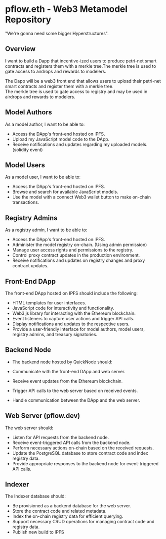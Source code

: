 pflow.eth - Web3 Metamodel Repository
=====================================

"We're gonna need some bigger Hyperstructures".  

Overview
--------

I want to build a Dapp that incentive-ized users to produce petri-net smart contracts
and registers them with a merkle tree.The merkle tree is used to gate access to airdrops and rewards to modelers.

The Dapp will be a web3 front end that allows users to upload their petri-net smart contracts and register them with a merkle tree.  
The merkle tree is used to gate access to registry and may be used in airdrops and rewards to modelers.

Model Authors
-------------

As a model author, I want to be able to:

* Access the DApp's front-end hosted on IPFS.
* Upload my JavaScript model code to the DApp.
* Receive notifications and updates regarding my uploaded models. (solidity event)

Model Users
-----------

As a model user, I want to be able to:

* Access the DApp's front-end hosted on IPFS.
* Browse and search for available JavaScript models.
* Use the model with a connect Web3 wallet button to make on-chain transactions.

Registry Admins
---------------
As a registry admin, I want to be able to:

* Access the DApp's front-end hosted on IPFS.
* Administer the model registry on-chain. (Using admin permission)
* Manage user access rights and permissions to the registry.
* Control proxy contract updates in the production environment.
* Receive notifications and updates on registry changes and proxy contract updates.

Front-End DApp
--------------

The front-end DApp hosted on IPFS should include the following:

* HTML templates for user interfaces.
* JavaScript code for interactivity and functionality.
* Web3.js library for interacting with the Ethereum blockchain.
* Event listeners to capture user actions and trigger API calls.
* Display notifications and updates to the respective users.
* Provide a user-friendly interface for model authors, model users, registry admins, and treasury signatories.
 
Backend Node
------------
* The backend node hosted by QuickNode should:

* Communicate with the front-end DApp and web server.
* Receive event updates from the Ethereum blockchain.
* Trigger API calls to the web server based on received events.
* Handle communication between the DApp and the web server.

Web Server (pflow.dev)
----------------------

The web server should:

* Listen for API requests from the backend node.
* Receive event-triggered API calls from the backend node.
* Perform necessary actions on-chain based on the received requests.
* Update the PostgreSQL database to store contract code and index registry data.
* Provide appropriate responses to the backend node for event-triggered API calls.

Indexer
-------

The Indexer database should:

* Be provisioned as a backend database for the web server.
* Store the contract code and related metadata.
* Index the on-chain registry data for efficient querying.
* Support necessary CRUD operations for managing contract code and registry data.
* Publish new build to IPFS